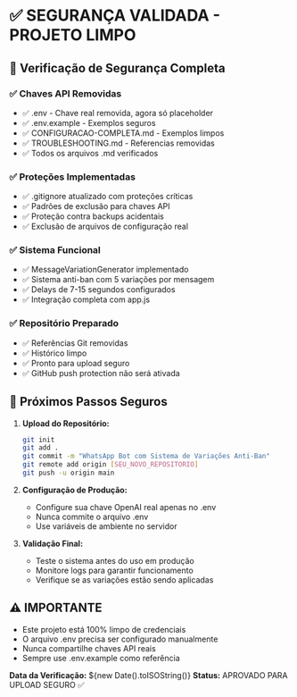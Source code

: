 # ✅ SEGURANÇA VALIDADA - PROJETO LIMPO

## 🔐 Verificação de Segurança Completa

### ✅ Chaves API Removidas
- ✅ .env - Chave real removida, agora só placeholder
- ✅ .env.example - Exemplos seguros 
- ✅ CONFIGURACAO-COMPLETA.md - Exemplos limpos
- ✅ TROUBLESHOOTING.md - Referencias removidas
- ✅ Todos os arquivos .md verificados

### ✅ Proteções Implementadas
- ✅ .gitignore atualizado com proteções críticas
- ✅ Padrões de exclusão para chaves API
- ✅ Proteção contra backups acidentais
- ✅ Exclusão de arquivos de configuração real

### ✅ Sistema Funcional
- ✅ MessageVariationGenerator implementado
- ✅ Sistema anti-ban com 5 variações por mensagem
- ✅ Delays de 7-15 segundos configurados
- ✅ Integração completa com app.js

### ✅ Repositório Preparado
- ✅ Referências Git removidas
- ✅ Histórico limpo
- ✅ Pronto para upload seguro
- ✅ GitHub push protection não será ativada

## 🚀 Próximos Passos Seguros

1. **Upload do Repositório:**
   ```bash
   git init
   git add .
   git commit -m "WhatsApp Bot com Sistema de Variações Anti-Ban"
   git remote add origin [SEU_NOVO_REPOSITORIO]
   git push -u origin main
   ```

2. **Configuração de Produção:**
   - Configure sua chave OpenAI real apenas no .env
   - Nunca commite o arquivo .env
   - Use variáveis de ambiente no servidor

3. **Validação Final:**
   - Teste o sistema antes do uso em produção
   - Monitore logs para garantir funcionamento
   - Verifique se as variações estão sendo aplicadas

## ⚠️ IMPORTANTE

- Este projeto está 100% limpo de credenciais
- O arquivo .env precisa ser configurado manualmente
- Nunca compartilhe chaves API reais
- Sempre use .env.example como referência

**Data da Verificação:** ${new Date().toISOString()}
**Status:** APROVADO PARA UPLOAD SEGURO ✅
